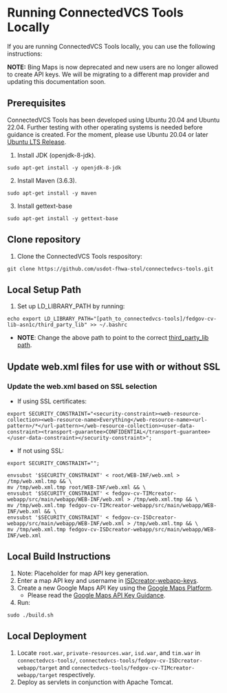 # Running ConnectedVCS Tools Locally
If you are running ConnectedVCS Tools locally, you can use the following instructions:

**NOTE:** Bing Maps is now deprecated and new users are no longer allowed to create API keys. We will be migrating to a different map provider and updating this documentation soon.

## Prerequisites
ConnectedVCS Tools has been developed using Ubuntu 20.04 and Ubuntu 22.04. Further testing with other operating systems is needed before guidance is created. For the moment, please use Ubuntu 20.04 or later [Ubuntu LTS Release](https://releases.ubuntu.com/).

1. Install JDK (openjdk-8-jdk).
```
sudo apt-get install -y openjdk-8-jdk
```
2. Install Maven (3.6.3).
```
sudo apt-get install -y maven
```
3. Install gettext-base
```
sudo apt-get install -y gettext-base
```

## Clone repository

1. Clone the ConnectedVCS Tools respository:
```
git clone https://github.com/usdot-fhwa-stol/connectedvcs-tools.git
```

## Local Setup Path

1. Set up LD_LIBRARY_PATH by running:
```
echo export LD_LIBRARY_PATH="[path_to_connectedvcs-tools]/fedgov-cv-lib-asn1c/third_party_lib" >> ~/.bashrc
```
   - **NOTE**: Change the above path to point to the correct [third_party_lib path](/fedgov-cv-lib-asn1c/third_party_lib).

## Update web.xml files for use with or without SSL

### Update the web.xml based on SSL selection
- If using SSL certificates: 
```
export SECURITY_CONSTRAINT="<security-constraint><web-resource-collection><web-resource-name>Everything</web-resource-name><url-pattern>/*</url-pattern></web-resource-collection><user-data-constraint><transport-guarantee>CONFIDENTIAL</transport-guarantee></user-data-constraint></security-constraint>";
```
- If not using SSL:
```
export SECURITY_CONSTRAINT="";
```

```
envsubst '$SECURITY_CONSTRAINT' < root/WEB-INF/web.xml > /tmp/web.xml.tmp && \
mv /tmp/web.xml.tmp root/WEB-INF/web.xml && \
envsubst '$SECURITY_CONSTRAINT' < fedgov-cv-TIMcreator-webapp/src/main/webapp/WEB-INF/web.xml > /tmp/web.xml.tmp && \
mv /tmp/web.xml.tmp fedgov-cv-TIMcreator-webapp/src/main/webapp/WEB-INF/web.xml && \
envsubst '$SECURITY_CONSTRAINT' < fedgov-cv-ISDcreator-webapp/src/main/webapp/WEB-INF/web.xml > /tmp/web.xml.tmp && \
mv /tmp/web.xml.tmp fedgov-cv-ISDcreator-webapp/src/main/webapp/WEB-INF/web.xml
```

## Local Build Instructions

1. Note: Placeholder for map API key generation.
2. Enter a map API key and username in [ISDcreator-webapp-keys](/private-resources/js/ISDcreator-webapp-keys.js).
3. Create a new Google Maps API Key using the [Google Maps Platform](https://developers.google.com/maps/documentation/javascript/get-api-key#create-api-keys).
    - Please read the [Google Maps API Key Guidance](/docs/GoogleMaps_API_Key_Guidance.md).
4. Run:
```
sudo ./build.sh
```

## Local Deployment

1. Locate `root.war`, `private-resources.war`, `isd.war`, and `tim.war` in `connectedvcs-tools/`, `connectedvcs-tools/fedgov-cv-ISDcreator-webapp/target` and `connectedvcs-tools/fedgov-cv-TIMcreator-webapp/target` respectively.
2. Deploy as servlets in conjunction with Apache Tomcat.

